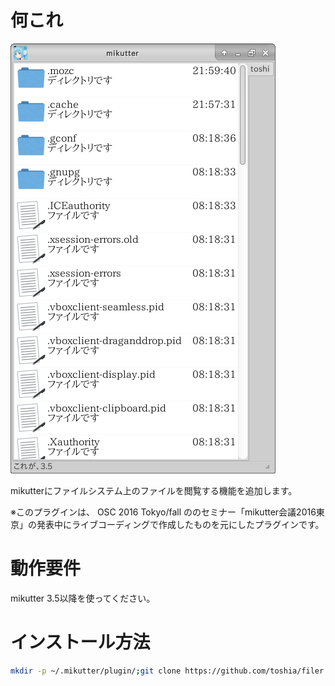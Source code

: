 # 何これ

![screenshot](https://github.com/toshia/filer/blob/image/screenshot.png?raw=true)

mikutterにファイルシステム上のファイルを閲覧する機能を追加します。

※このプラグインは、 OSC 2016 Tokyo/fall ののセミナー「mikutter会議2016東京」の発表中にライブコーディングで作成したものを元にしたプラグインです。

# 動作要件

mikutter 3.5以降を使ってください。

# インストール方法

```sh
mkdir -p ~/.mikutter/plugin/;git clone https://github.com/toshia/filer.git ~/.mikutter/plugin/filer
```

